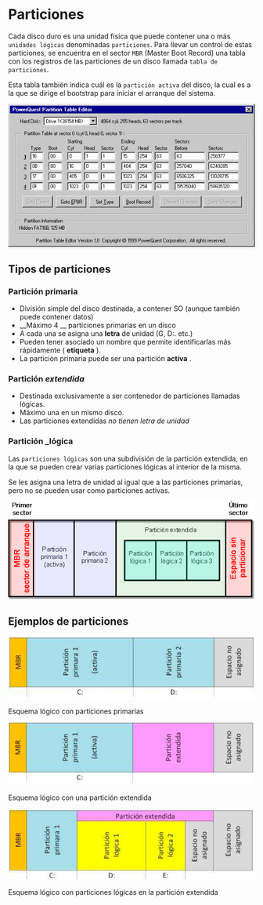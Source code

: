 # Particiones

Cada disco duro es una unidad física que puede contener una o más ``unidades lógicas`` denominadas ``particiones``. Para llevar un control de estas particiones, se encuentra en el sector ``MBR`` (Master Boot Record) una tabla con los registros de las particiones de un disco llamada ``tabla de particiones``.

Esta tabla también indica cuál es la ``partición activa`` del disco, la cual es a la que se dirige el bootstrap para iniciar el arranque del sistema.

![imagen](img/Discos%2C_particiones_y_sistemas_de_archivo_-_teoria5.gif)

## Tipos de particiones

### Partición primaria
  * División simple del disco destinada, a contener SO \(aunque también puede contener datos\)
  * __Máximo 4 __ particiones primarias en un disco
  * A cada una se asigna una  __letra__  de unidad \(G, D:\. etc\.\)
  * Pueden tener asociado un nombre que permite identificarlas más rápidamente \( __etiqueta__ \)\.
  * La partición primaria puede ser una partición  __activa__ \.
### Partición  _extendida_

  * Destinada exclusivamente a ser contenedor de particiones llamadas lógicas\.
  * Máximo una en un mismo disco\.
  * Las particiones extendidas  _no tienen letra de unidad_

### Partición  _lógica

Las ``particiones lógicas`` son una subdivisión de la partición extendida, en la que se pueden crear varias particiones lógicas al interior de la misma.

Se les asigna una letra de unidad al igual que a las particiones primarias, pero no se pueden usar como particiones activas.

![imagen](img/Discos%2C_particiones_y_sistemas_de_archivo_-_teoria6.gif)

## Ejemplos de particiones

![imagen](img/Discos%2C_particiones_y_sistemas_de_archivo_-_teoria7.jpg)

Esquema lógico con particiones primarias

![imagen](img/Discos%2C_particiones_y_sistemas_de_archivo_-_teoria8.jpg)

Esquema lógico con una partición extendida

![imagen](img/Discos%2C_particiones_y_sistemas_de_archivo_-_teoria9.jpg)

Esquema lógico con particiones lógicas en la partición extendida